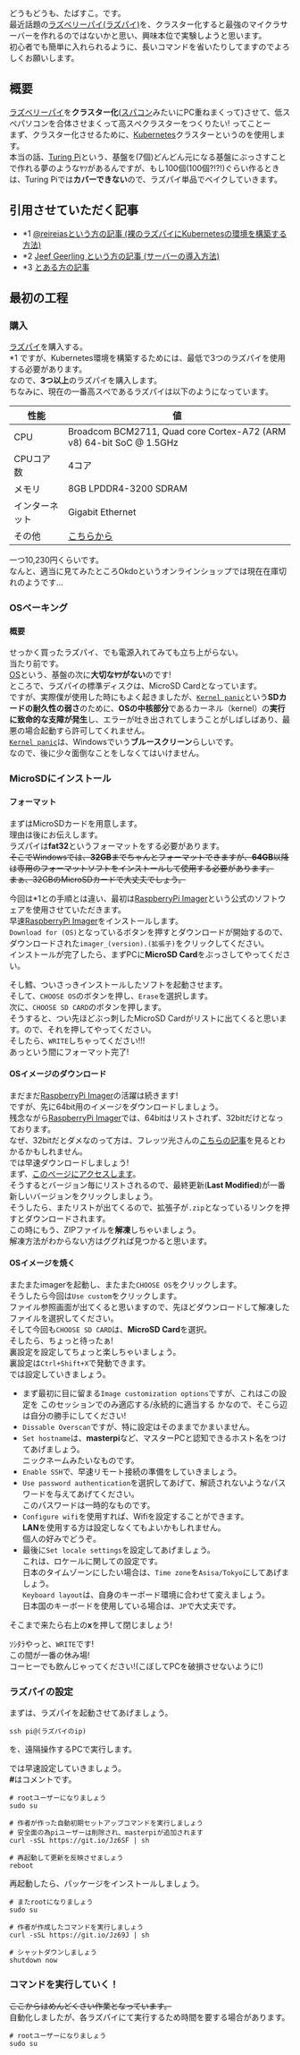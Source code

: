 どうもどうも、たばすこ。です。  
最近話題の[ラズベリーパイ(ラズパイ)](https://raspberrypi.org)を、クラスター化すると最強のマイクラサーバーを作れるのではないかと思い、興味本位で実験しようと思います。  
初心者でも簡単に入れられるように、長いコマンドを省いたりしてますのでよろしくお願いします。

## 概要
[ラズベリーパイ](https://raspberrypi.org)を**クラスター化**([スパコン](https://ja.wikipedia.org/wiki/%E3%82%B9%E3%83%BC%E3%83%91%E3%83%BC%E3%82%B3%E3%83%B3%E3%83%94%E3%83%A5%E3%83%BC%E3%82%BF)みたいにPC重ねまくって)させて、低スぺパソコンを合体させまくって高スぺクラスターをつくりたい! ってことー    
まず、クラスター化させるために、[Kubernetes](https://kubernetes.io/ja/)クラスターというのを使用します。  
本当の話、[Turing Pi](https://turingpi.com/)という、基盤を(7個)どんどん元になる基盤にぶっさすことで作れる夢のようなﾔﾂがあるんですが、もし100個(100個?!?!)ぐらい作るときは、Turing Piでは**カバーできない**ので、ラズパイ単品でベイクしていきます。

## 引用させていただく記事
 - *1 [@reireiasという方の記事 (裸のラズパイにKubernetesの環境を構築する方法)](https://qiita.com/reireias/items/0d87de18f43f27a8ed9b)
 - *2 [Jeef Geerling という方の記事 (サーバーの導入方法)](https://www.jeffgeerling.com/blog/2020/raspberry-pi-cluster-episode-4-minecraft-pi-hole-grafana-and-more)
 - *3 [とある方の記事](https://gist.github.com/gabrielsson/2d110bb3f43b46597831f4a0e4065265)

## 最初の工程
### 購入
[ラズパイ](https://raspberrypi.org)を購入する。  
*1 ですが、Kubernetes環境を構築するためには、最低で3つのラズパイを使用する必要があります。  
なので、**3つ以上**のラズパイを購入します。  
ちなみに、現在の一番高スぺであるラズパイは以下のようになっています。

| 性能 | 値 |
| ---- | ---- |
| CPU | Broadcom BCM2711, Quad core Cortex-A72 (ARM v8) 64-bit SoC @ 1.5GHz |
| CPUコア数 | 4コア |
| メモリ | 8GB LPDDR4-3200 SDRAM |
| インターネット | Gigabit Ethernet |
| その他 | [こちらから](https://www.raspberrypi.org/products/raspberry-pi-4-model-b/specifications/) |

一つ10,230円くらいです。  
なんと、適当に見てみたところOkdoというオンラインショップでは現在在庫切れのようです...

### OSベーキング
#### 概要
せっかく買ったラズパイ、でも電源入れてみても立ち上がらない。  
当たり前です。  
[OS](https://e-words.jp/w/OS.html)という、基盤の次に**大切なﾔﾂがない**のです!  
ところで、ラズパイの標準ディスクは、MicroSD Cardとなっています。  
ですが、実際僕が使用した時にもよく起きましたが、[`Kernel panic`](https://www.otsuka-shokai.co.jp/words/kernelpanic.html)という**SDカードの耐久性の弱さ**のために、**OSの中核部分**であるカーネル（kernel）の**実行に致命的な支障が発生**し、エラーが吐き出されてしまうことがしばしばあり、最悪の場合起動すら許可してくれません。    
[`Kernel panic`](https://www.otsuka-shokai.co.jp/words/kernelpanic.html)は、Windowsでいう**ブルースクリーン**らしいです。  
なので、後に少々面倒なことをしなくてはいけません。

### MicroSDにインストール
#### フォーマット
まずはMicroSDカードを用意します。  
理由は後にお伝えします。  
ラズパイは**fat32**というフォーマットをする必要があります。  
~~そこでWindowsでは、**32GB**までちゃんとフォーマットできますが、**64GB**以降は専用のフォーマットソフトをインストールして使用する必要があります。  
まぁ、32GBのMicroSDカードで大丈夫でしょう。~~

今回は*1との手順とは違い、最初は[RaspberryPi Imager](https://www.raspberrypi.org/software/)という公式のソフトウェアを使用させていただきます。  
早速[RaspberryPi Imager](https://www.raspberrypi.org/software/)をインストールします。  
`Download for (OS)`となっているボタンを押すとダウンロードが開始するので、ダウンロードされた`imager_(version).(拡張子)`をクリックしてください。  
インストールが完了したら、まずPCに**MicroSD Card**をぶっさしてやってください。  

そし鱈、ついさっきインストールしたソフトを起動させます。  
そして、`CHOOSE OS`のボタンを押し、`Erase`を選択します。  
次に、`CHOOSE SD CARD`のボタンを押します。  
そうすると、つい先ほどぶっ刺したMicroSD Cardがリストに出てくると思います。ので、それを押してやってください。  
そしたら、`WRITE`しちゃってください!!!  
あっという間にフォーマット完了!

#### OSイメージのダウンロード
まだまだ[RaspberryPi Imager](https://www.raspberrypi.org/software/)の活躍は続きます!  
ですが、先に64bit用のイメージをダウンロードしましょう。  
残念ながら[RaspberryPi Imager](https://www.raspberrypi.org/software/)では、64bitはリストされず、32bitだけとなっております。  
なぜ、32bitだとダメなのって方は、フレッツ光さんの[こちらの記事](https://flets-w.com/chienetta/list/2021/02/cb_pc-equipment11.html)を見るとわかるかもしれません。  
では早速ダウンロードしましょう!  
まず、[このページにアクセスします](https://downloads.raspberrypi.org/raspios_lite_arm64/images/?C=M;O=D)。  
そうするとバージョン毎にリストされるので、最終更新(**Last Modified**)が一番新しいバージョンをクリックしましょう。  
そうしたら、またリストが出てくるので、拡張子が`.zip`となっているリンクを押すとダウンロードされます。  
この時にもう、ZIPファイルを**解凍**しちゃいましょう。  
解凍方法がわからない方はググれば見つかると思います。

#### OSイメージを焼く
またまたimagerを起動し、またまた`CHOOSE OS`をクリックします。  
そうしたら今回は`Use custom`をクリックします。  
ファイル参照画面が出てくると思いますので、先ほどダウンロードして解凍したファイルを選択してください。  
そして今回も`CHOOSE SD CARD`は、**MicroSD Card**を選択。  
そしたら、ちょっと待ったぁ!  
裏設定を設定してちょっと楽しちゃいましょう。  
裏設定は`Ctrl+Shift+X`で発動できます。  
では設定していきましょう。

 - まず最初に目に留まる`Image customization options`ですが、これはこの設定を このセッションでのみ適応する/永続的に適当する かなので、そこら辺は自分の勝手にしてください!  
 - `Dissable Overscan`ですが、特に設定はそのままでかまいません。  
 - `Set hostname`は、**masterpi**など、マスターPCと認知できるホスト名をつけてあげましょう。  
ニックネームみたいなものです。  
 - `Enable SSH`で、早速リモート接続の準備をしていきましょう。  
 - `Use password authentication`を選択してあげて、解読されないようなパスワードを与えてあげてください。  
このパスワードは一時的なものです。
 - `Configure wifi`を使用すれば、Wifiを設定することができます。  
**LAN**を使用する方は設定しなくてもよいかもしれません。  
個人の好みでどうぞ。  
 - 最後に`Set locale settings`を設定してあげましょう。  
これは、ロケールに関しての設定です。  
日本のタイムゾーンにしたい場合は、`Time zone`を`Asisa/Tokyo`にしてあげましょう。  
`Keyboard layout`は、自身のキーボード環境に合わせて変えましょう。  
日本国のキーボードを使用している場合は、`JP`で大丈夫です。  

そこまで来たら右上の**x**を押して閉じましょう!

ｿｼﾀﾗやっと、`WRITE`です!  
この間が一番の休み場!  
コーヒーでも飲んじゃってください!(こぼしてPCを破損させないように!)

### ラズパイの設定
まずは、ラズパイを起動させてあげましょう。  
```
ssh pi@(ラズパイのip)
```
を、遠隔操作するPCで実行します。  

では早速設定していきましょう。  
<b>#</b>はコメントです。

```
# rootユーザーになりましょう
sudo su

# 作者が作った自動初期セットアップコマンドを実行しましょう
# 安全面の為piユーザーは削除され、masterpiが追加されます
curl -sSL https://git.io/Jz6SF | sh

# 再起動して更新を反映させましょう
reboot
```

再起動したら、パッケージをインストールしましょう。
```
# またrootになりましょう
sudo su

# 作者が作成したコマンドを実行しましょう
curl -sSL https://git.io/Jz69J | sh

# シャットダウンしましょう
shutdown now
```

### コマンドを実行していく！
~~ここからはめんどくさい作業となっています。~~  
自動化しましたが、各ラズパイにて実行するため時間を要する場合があります。  
```
# rootユーザーになりましょう
sudo su
```
